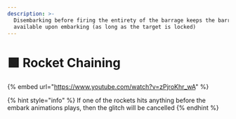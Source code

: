 ```yaml
---
description: >-
  Disembarking before firing the entirety of the barrage keeps the barrage
  available upon embarking (as long as the target is locked)
---
```


# 🟩 Rocket Chaining

{% embed url="https://www.youtube.com/watch?v=zPjroKhr_wA" %}

{% hint style="info" %}
If one of the rockets hits anything before the embark animations plays, then the glitch will be cancelled
{% endhint %}
